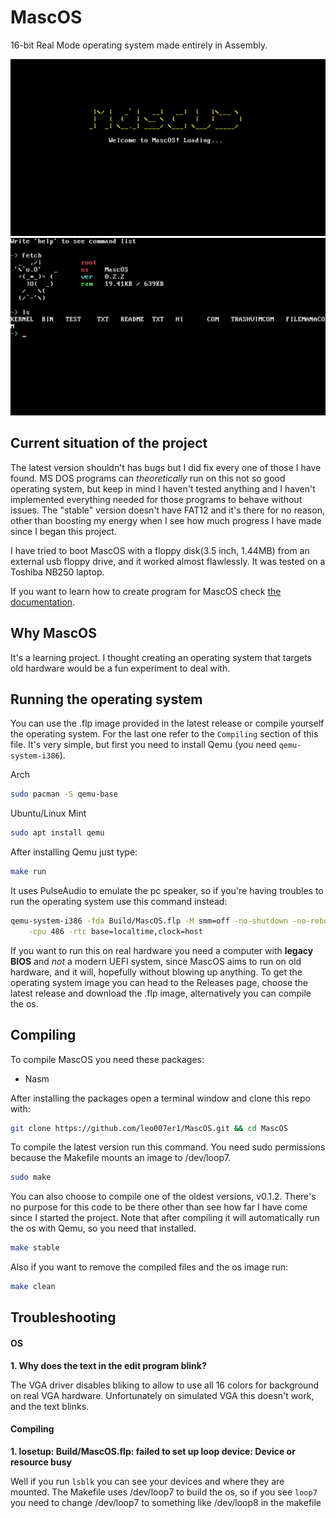 # MascOS
16-bit Real Mode operating system made entirely in Assembly.

![MascOS logo](./Showcase/MascOSLogo.png)
![MascOS shell with the ls and fetch command](./Showcase/MascOSShell.jpeg)

## Current situation of the project
The latest version shouldn't has bugs but I did fix every one of those I have found. MS DOS programs can *theoretically* run on this not so good operating system, but keep in mind I haven't tested anything and I haven't implemented everything needed for those programs to behave without issues. The "stable" version doesn't have FAT12 and it's there for no reason, other than boosting my energy when I see how much progress I have made since I began this project.

I have tried to boot MascOS with a floppy disk(3.5 inch, 1.44MB) from an external usb floppy drive, and it worked almost flawlessly. It was tested on a Toshiba NB250 laptop.

If you want to learn how to create program for MascOS check [the documentation](ProgramsDocumentation.md).

## Why MascOS
It's a learning project. I thought creating an operating system that targets old hardware would be a fun experiment to deal with.

## Running the operating system
You can use the .flp image provided in the latest release or compile yourself the operating system. For the last one refer to the `Compiling` section of this file.
It's very simple, but first you need to install Qemu (you need `qemu-system-i386`).

Arch
```sh
sudo pacman -S qemu-base
```

Ubuntu/Linux Mint
```sh
sudo apt install qemu
```

After installing Qemu just type:
```sh
make run
```

It uses PulseAudio to emulate the pc speaker, so if you're having troubles to run the operating system use this command instead:
```sh
qemu-system-i386 -fda Build/MascOS.flp -M smm=off -no-shutdown -no-reboot \
	-cpu 486 -rtc base=localtime,clock=host
```

If you want to run this on real hardware you need a computer with **legacy BIOS** and *not* a modern UEFI system, since MascOS aims to run on old hardware, and it will, hopefully without blowing up anything. To get the operating system image you can head to the Releases page, choose the latest release and download the .flp image, alternatively you can compile the os.

## Compiling
To compile MascOS you need these packages:
 - Nasm

After installing the packages open a terminal window and clone this repo with:
```sh
git clone https://github.com/leo007er1/MascOS.git && cd MascOS
```

To compile the latest version run this command. You need sudo permissions because the Makefile mounts an image to /dev/loop7.
```sh
sudo make
```

You can also choose to compile one of the oldest versions, v0.1.2. There's no purpose for this code to be there other than see how far I have come since I started the project. Note that after compiling it will automatically run the os with Qemu, so you need that installed.
```sh
make stable
```

Also if you want to remove the compiled files and the os image run:
```sh
make clean
```


## Troubleshooting
#### OS
**1. Why does the text in the edit program blink?**

The VGA driver disables bliking to allow to use all 16 colors for background on real VGA hardware. Unfortunately on simulated VGA this doesn't work, and the text blinks.

#### Compiling
**1. losetup: Build/MascOS.flp: failed to set up loop device: Device or resource busy**

Well if you run `lsblk` you can see your devices and where they are mounted. The Makefile uses /dev/loop7 to build the os, so if you see `loop7` you need to change /dev/loop7 to something like /dev/loop8 in the makefile
